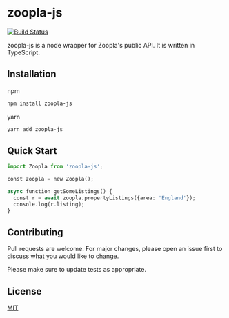 # zoopla-js
[![Build Status](https://travis-ci.com/freddieerg/zoopla-js.svg?branch=master)](https://travis-ci.com/freddieerg/zoopla-js)

zoopla-js is a node wrapper for Zoopla's public API. It is written in TypeScript.

## Installation
npm
```bash
npm install zoopla-js
```
yarn
```bash
yarn add zoopla-js
```

## Quick Start

```python
import Zoopla from 'zoopla-js';

const zoopla = new Zoopla();

async function getSomeListings() {
  const r = await zoopla.propertyListings({area: 'England'});
  console.log(r.listing);
}
```

## Contributing
Pull requests are welcome. For major changes, please open an issue first to discuss what you would like to change.

Please make sure to update tests as appropriate.

## License
[MIT](https://choosealicense.com/licenses/mit/)
